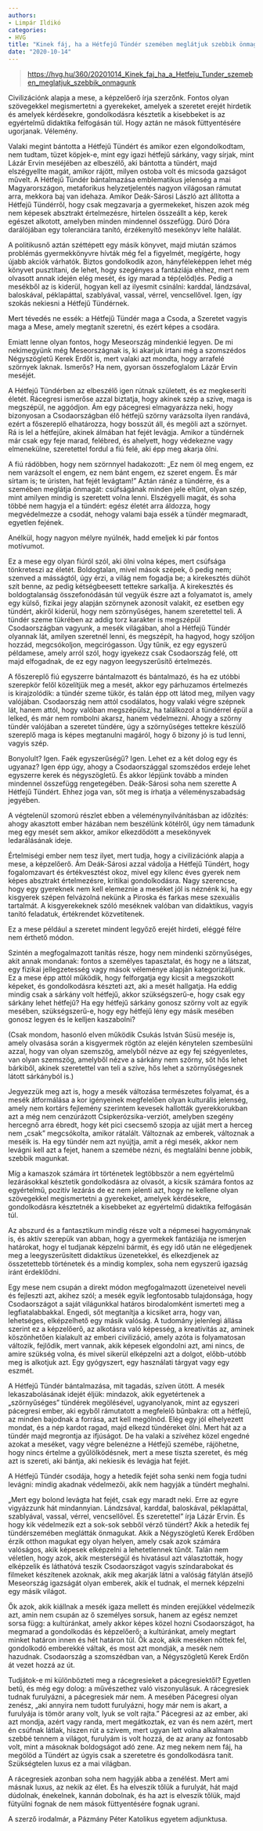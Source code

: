 ```yaml
---
authors:
- Limpár Ildikó
categories:
- HVG
title: "Kinek fáj, ha a Hétfejű Tündér szemében meglátjuk szebbik önmagunk?"
date: "2020-10-14"
---
```


> https://hvg.hu/360/20201014_Kinek_faj_ha_a_Hetfeju_Tunder_szemeben_meglatjuk_szebbik_onmagunk

Civilizációnk alapja a mese, a képzelőerő  írja szerzőnk. Fontos olyan szövegekkel megismertetni a gyerekeket, amelyek a szeretet erejét hirdetik és amelyek kérdésekre, gondolkodásra késztetik a kisebbeket is az egyértelmű didaktika felfogásán túl. Hogy aztán ne mások füttyentésére ugorjanak. Vélemény.

Valaki megint bántotta a Hétfejű Tündért  és amikor ezen elgondolkodtam, nem tudtam, tüzet köpjek-e, mint egy igazi hétfejű sárkány, vagy sírjak, mint Lázár Ervin meséjében az elbeszélő, aki bántotta a tündért, majd elszégyellte magát, amikor rájött, milyen ostoba volt és micsoda gazságot művelt. A Hétfejű Tündér bántalmazása emblematikus jelenség a mai Magyarországon, metaforikus helyzetjelentés  nagyon világosan rámutat arra, mekkora baj van idehaza. Amikor Deák-Sárosi László azt állította a Hétfejű Tündérről, hogy csak megzavarja a gyermekeket, hiszen azok még nem képesek absztrakt értelmezésre, hirtelen összeállt a kép, kerek egészet alkotott, amelyben minden mindennel összefügg. Dúró Dóra darálójában egy toleranciára tanító, érzékenyítő mesekönyv lelte halálát.


A politikusnő aztán széttépett egy másik könyvet, majd miután számos problémás gyermekkönyvre hívták még fel a figyelmét, megígérte, hogy újabb akciók várhatók. Biztos gondolkodik azon, hányféleképpen lehet még könyvet pusztítani, de lehet, hogy szegényes a fantáziája ehhez, mert nem olvasott annak idején elég mesét, és így marad a tép(előd)és. Pedig a mesékből az is kiderül, hogyan kell az ilyesmit csinálni: karddal, lándzsával, baloskával, péklapáttal, szablyával, vassal, vérrel, vencsellővel. Igen, így szokás nekiesni a Hétfejű Tündérnek.

Mert tévedés ne essék: a Hétfejű Tündér maga a Csoda, a Szeretet  vagyis maga a Mese, amely megtanít szeretni, és ezért képes a csodára.

Emiatt lenne olyan fontos, hogy Meseország mindenkié legyen. De mi nekimegyünk még Meseországnak is, ki akarjuk irtani még a szomszédos Négyszögletű Kerek Erdőt is, mert valaki azt mondta, hogy arrafelé szörnyek laknak. Ismerős? Ha nem, gyorsan összefoglalom Lázár Ervin meséjét.

A Hétfejű Tündérben az elbeszélő igen rútnak született, és ez megkeseríti életét. Rácegresi ismerőse azzal biztatja, hogy akinek szép a szíve, maga is megszépül, ne aggódjon. Ám egy pácegresi elmagyarázza neki, hogy bizonyosan a Csodaországban élő hétfejű szörny varázsolta ilyen randává, ezért a főszereplő elhatározza, hogy bosszút áll, és megöli azt a szörnyet. Rá is lel a hétfejűre, akinek álmában hat fejét levágja. Amikor a tündérnek már csak egy feje marad, felébred, és ahelyett, hogy védekezne vagy elmenekülne, szeretettel fordul a fiú felé, aki épp meg akarja ölni.

A fiú rádöbben, hogy nem szörnnyel hadakozott: „Ez nem öl meg engem, ez nem varázsolt el engem, ez nem bánt engem, ez szeret engem. És már sírtam is; te úristen, hat fejét levágtam!” Aztán ránéz a tündérre, és a szemében meglátja önmagát: csúfságának minden jele eltűnt, olyan szép, mint amilyen mindig is szeretett volna lenni. Elszégyelli magát, és soha többé nem hagyja el a tündért: egész életét arra áldozza, hogy megvédelmezze a csodát, nehogy valami baja essék a tündér megmaradt, egyetlen fejének.


Anélkül, hogy nagyon mélyre nyúlnék, hadd emeljek ki pár fontos motívumot.

Ez a mese egy olyan fiúról szól, aki ölni volna képes, mert csúfsága tönkreteszi az életét. Boldogtalan, mivel mások szépek, ő pedig nem; szenved a másságtól, úgy érzi, a világ nem fogadja be; a kirekesztés dühöt szít benne, az pedig kétségbeesett tettekre sarkallja. A kirekesztés és boldogtalanság összefonódásán túl vegyük észre azt a folyamatot is, amely egy külső, fizikai jegy alapján szörnynek azonosít valakit, ez esetben egy tündért, akiről kiderül, hogy nem szörnyűséges, hanem szeretettel teli. A tündér szeme tükrében az addig torz karakter is megszépül  Csodaországban vagyunk, a mesék világában, ahol a Hétfejű Tündér olyannak lát, amilyen szeretnél lenni, és megszépít, ha hagyod, hogy szóljon hozzád, megcsókoljon, megcirógasson. Úgy tűnik, ez egy egyszerű példamese, amely arról szól, hogy igyekezz csak Csodaország felé, ott majd elfogadnak, de ez egy nagyon leegyszerűsítő értelmezés.

A főszereplő fiú egyszerre bántalmazott és bántalmazó, és ha ez utóbbi szerepkör felől közelítjük meg a mesét, akkor egy párhuzamos értelmezés is kirajzolódik: a tündér szeme tükör, és talán épp ott látod meg, milyen vagy valójában. Csodaország nem attól csodálatos, hogy valaki végre szépnek lát, hanem attól, hogy valóban megszépülsz, ha találkozol a tündérrel  épül a lelked, és már nem rombolni akarsz, hanem védelmezni. Ahogy a szörny tündér valójában a szeretet tündére, úgy a szörnyűséges tettekre készülő szereplő maga is képes megtanulni magáról, hogy ő bizony jó is tud lenni, vagyis szép.

Bonyolult? Igen. Faék egyszerűségű? Igen. Lehet ez a két dolog egy és ugyanaz? Igen  épp úgy, ahogy a Csodaországgal szomszédos erdeje lehet egyszerre kerek és négyszögletű. És akkor lépjünk tovább a minden mindennel összefügg rengetegében. Deák-Sárosi soha nem szerette A Hétfejű Tündért. Ehhez joga van, sőt meg is írhatja a véleményszabadság jegyében.

A végtelenül szomorú részlet ebben a véleménynyilvánításban az időzítés: ahogy akasztott ember házában nem beszélünk kötélről, úgy nem támadunk meg egy mesét sem akkor, amikor elkezdődött a mesekönyvek ledarálásának ideje.


Értelmiségi ember nem tesz ilyet, mert tudja, hogy a civilizációnk alapja a mese, a képzelőerő. Ám Deák-Sárosi azzal vádolja a Hétfejű Tündért, hogy fogalomzavart és értékvesztést okoz, mivel egy kilenc éves gyerek nem képes absztrakt értelmezésre, kritikai gondolkodásra. Nagy szerencse, hogy egy gyereknek nem kell elemeznie a meséket  jól is néznénk ki, ha egy kisgyerek szépen felvázolná nekünk a Piroska és farkas mese szexuális tartalmát. A kisgyerekeknek szóló meséknek valóban van didaktikus, vagyis tanító feladatuk, értékrendet közvetítenek.

Ez a mese például a szeretet mindent legyőző erejét hirdeti, eléggé félre nem érthető módon.

Szintén a megfogalmazott tanítás része, hogy nem mindenki szörnyűséges, akit annak mondanak: fontos a személyes tapasztalat, és hogy ne a látszat, egy fizikai jellegzetesség vagy mások véleménye alapján kategorizáljunk. Ez a mese épp attól működik, hogy felforgatja egy kicsit a megszokott képeket, és gondolkodásra készteti azt, aki a mesét hallgatja. Ha eddig mindig csak a sárkány volt hétfejű, akkor szükségszerű-e, hogy csak egy sárkány lehet hétfejű? Ha egy hétfejű sárkány gonosz szörny volt az egyik mesében, szükségszerű-e, hogy egy hétfejű lény egy másik mesében gonosz legyen és le kelljen kaszabolni?

(Csak mondom, hasonló elven működik Csukás István Süsü meséje is, amely olvasása során a kisgyermek rögtön az elején kénytelen szembesülni azzal, hogy van olyan szemszög, amelyből nézve az egy fej szégyenletes, van olyan szemszög, amelyből nézve a sárkány nem szörny, sőt  hős lehet bárkiből, akinek szeretettel van teli a szíve, hős lehet a szörnyűségesnek látott sárkányból is.)


Jegyezzük meg azt is, hogy a mesék változása természetes folyamat, és a mesék átformálása a kor igényeinek megfelelően olyan kulturális jelenség, amely nem kortárs fejlemény  szerintem kevesek hallották gyerekkorukban azt a még nem cenzúrázott Csipkerózsika-verziót, amelyben szegény hercegnő arra ébredt, hogy két pici csecsemő szopja az ujját mert a herceg nem „csak” megcsókolta, amikor rátalált. Változnak az emberek, változnak a meséik is. Ha egy tündér nem azt nyújtja, amit a régi mesék, akkor nem levágni kell azt a fejet, hanem a szemébe nézni, és megtalálni benne jobbik, szebbik magunkat.

Míg a kamaszok számára írt történetek legtöbbször a nem egyértelmű lezárásokkal késztetik gondolkodásra az olvasót, a kicsik számára fontos az egyértelmű, pozitív lezárás  de ez nem jelenti azt, hogy ne kellene olyan szövegekkel megismertetni a gyerekeket, amelyek kérdésekre, gondolkodásra késztetnék a kisebbeket az egyértelmű didaktika felfogásán túl.

Az abszurd és a fantasztikum mindig része volt a népmesei hagyománynak is, és aktív szerepük van abban, hogy a gyermekek fantáziája ne ismerjen határokat, hogy el tudjanak képzelni bármit, és egy idő után ne elégedjenek meg a leegyszerűsített didaktikus üzenetekkel, és elkezdjenek az összetettebb történetek és a mindig komplex, soha nem egyszerű igazság iránt érdeklődni.


Egy mese nem csupán a direkt módon megfogalmazott üzeneteivel neveli és fejleszti azt, akihez szól; a mesék egyik legfontosabb tulajdonsága, hogy Csodaországot a saját világunkkal határos birodalomként ismerteti meg a legfiatalabbakkal. Engedi, sőt megtanítja a kicsiket arra, hogy van, lehetséges, elképzelhető egy másik valóság. A tudomány jelenlegi állása szerint ez a képzelőerő, az alkotásra való képesség, a kreativitás az, aminek köszönhetően kialakult az emberi civilizáció, amely azóta is folyamatosan változik, fejlődik, mert vannak, akik képesek elgondolni azt, ami nincs, de amire szükség volna, és mivel sikerül elképzelni azt a dolgot, előbb-utóbb meg is alkotjuk azt. Egy gyógyszert, egy használati tárgyat  vagy egy eszmét.

A Hétfejű Tündér bántalmazása, mit tagadás, szíven ütött. A mesék lekaszabolásának idejét éljük: mindazok, akik egyetértenek a „szörnyűséges” tündérek megölésével, ugyanolyanok, mint az egyszeri pácegresi ember, aki egyből rámutatott a megfelelő bűnbakra: ott a hétfejű, az minden bajodnak a forrása, azt kell megölnöd. Elég egy jól elhelyezett mondat, és a nép kardot ragad, majd elkezd tündéreket ölni. Mert hát az a tündér majd megrontja az ifjúságot. De ha valaki a szívéhez közel engedné azokat a meséket, vagy végre belenézne a Hétfejű szemébe, rájöhetne, hogy nincs értelme a gyűlölködésnek, mert a mese tiszta szeretet, és még azt is szereti, aki bántja, aki nekiesik és levágja hat fejét.

A Hétfejű Tündér csodája, hogy a hetedik fejét soha senki nem fogja tudni levágni: mindig akadnak védelmezői, akik nem hagyják a tündért meghalni.

„Mert egy bolond levágta hat fejét, csak egy maradt neki. Erre az egyre vigyázzunk hát mindannyian. Lándzsával, karddal, baloskával, péklapáttal, szablyával, vassal, vérrel, vencsellővel. És szeretettel”  írja Lázár Ervin. És hogy kik védelmezik ezt a sok-sok sebből vérző tündért? Akik a hetedik fej tündérszemében meglátták önmagukat. Akik a Négyszögletű Kerek Erdőben érzik otthon magukat  egy olyan helyen, amely csak azok számára valóságos, akik képesek elképzelni a lehetetlennek tűnőt. Talán nem véletlen, hogy azok, akik mesterségül és hivatásul azt választották, hogy elképzelik és láthatóvá teszik Csodaországot  vagyis színdarabokat és filmeket készítenek azoknak, akik meg akarják látni a valóság fátylán átsejlő Meseország igazságát  olyan emberek, akik el tudnak, el mernek képzelni egy másik világot.

Ők azok, akik kiállnak a mesék igaza mellett és minden erejükkel védelmezik azt, amin nem csupán az ő személyes sorsuk, hanem az egész nemzet sorsa függ: a kultúránkat, amely akkor képes közel hozni Csodaországot, ha megmarad a gondolkodás és képzelőerő; a kultúránkat, amely megtart minket határon innen és hét határon túl. Ők azok, akik meséken nőttek fel, gondolkodó emberekké váltak, és most azt mondják, a mesék nem hazudnak. Csodaország a szomszédban van, a Négyszögletű Kerek Erdőn át vezet hozzá az út.


Tudjátok-e mi különbözteti meg a rácegresieket a pácegresiektől? Egyetlen betű, és még egy dolog: a művészethez való viszonyulásuk. A rácegresiek tudnak furulyázni, a pácegresiek már nem. A mesében Pácegresi olyan zenész, „aki annyira nem tudott furulyázni, hogy már nem is akart, a furulyája is tömör arany volt, lyuk se volt rajta.” Pácegresi az az ember, aki azt mondja, azért vagy randa, mert megátkoztak, ez van  és nem azért, mert én csúfnak látlak, hiszen rút a szívem, mert ugyan lett volna alkalmam szebbé tennem a világot, furulyám is volt hozzá, de az arany az fontosabb volt, mint a másoknak boldogságot adó zene. Az meg nekem nem fáj, ha megölöd a Tündért  az úgyis csak a szeretetre és gondolkodásra tanít. Szükségtelen luxus ez a mai világban.

A rácegresiek azonban soha nem hagyják abba a zenélést. Mert ami másnak luxus, az nekik az élet. És ha elveszik tőlük a furulyát, hát majd dúdolnak, énekelnek, kannán dobolnak, és ha azt is elveszik tőlük, majd fütyülni fognak  de nem mások füttyentésére fognak ugrani.

A szerző irodalmár, a Pázmány Péter Katolikus egyetem adjunktusa.
